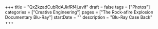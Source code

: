 +++
title = "QxZkzadCubRdAJkfRf4j.avif"
draft = false
tags = ["Photos"]
categories = ["Creative Engineering"]
pages = ["The Rock-afire Explosion Documentary Blu-Ray"]
startDate = ""
description = "Blu-Ray Case Back"
+++
